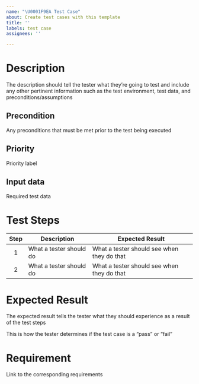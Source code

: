 ```yaml
---
name: "\U0001F9EA Test Case"
about: Create test cases with this template
title: ''
labels: test case
assignees: ''

---
```


# Description

The description should tell the tester what they’re going to test and include any other pertinent information such as the test environment, test data, and preconditions/assumptions

## Precondition

Any preconditions that must be met prior to the test being executed

## Priority

Priority label

## Input data

Required test data

# Test Steps

| Step | Description | Expected Result |
|:---:|---|---|
| 1 | What a tester should do | What a tester should see when they do that |
| 2 | What a tester should do | What a tester should see when they do that |

# Expected Result

The expected result tells the tester what they should experience as a result of the test steps

This is how the tester determines if the test case is a “pass” or “fail”

# Requirement

Link to the corresponding requirements
